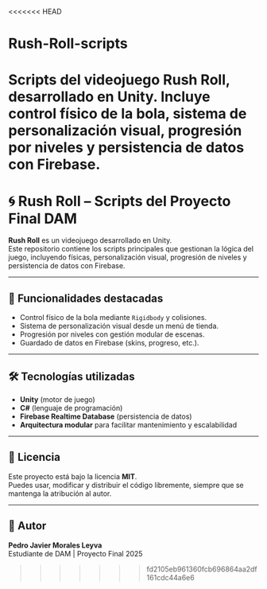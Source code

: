 <<<<<<< HEAD
# Rush-Roll-scripts
Scripts del videojuego Rush Roll, desarrollado en Unity. Incluye control físico de la bola, sistema de personalización visual, progresión por niveles y persistencia de datos con Firebase.
=======
# 🌀 Rush Roll – Scripts del Proyecto Final DAM

**Rush Roll** es un videojuego desarrollado en Unity.  
Este repositorio contiene los scripts principales que gestionan la lógica del juego, incluyendo físicas, personalización visual, progresión de niveles y persistencia de datos con Firebase.

---

## 🧩 Funcionalidades destacadas

- Control físico de la bola mediante `Rigidbody` y colisiones.
- Sistema de personalización visual desde un menú de tienda.
- Progresión por niveles con gestión modular de escenas.
- Guardado de datos en Firebase (skins, progreso, etc.).

---

## 🛠️ Tecnologías utilizadas

- **Unity** (motor de juego)
- **C#** (lenguaje de programación)
- **Firebase Realtime Database** (persistencia de datos)
- **Arquitectura modular** para facilitar mantenimiento y escalabilidad

---

## 📜 Licencia

Este proyecto está bajo la licencia **MIT**.  
Puedes usar, modificar y distribuir el código libremente, siempre que se mantenga la atribución al autor.

---

## 👤 Autor

**Pedro Javier Morales Leyva**  
Estudiante de DAM | Proyecto Final 2025
>>>>>>> fd2105eb961360fcb696864aa2df161cdc44a6e6
